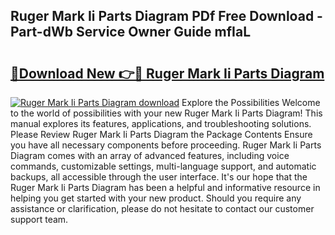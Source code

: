 ## Ruger Mark Ii Parts Diagram PDf Free Download - Part-dWb Service Owner Guide mfIaL

# <h2><a href="http://dfm16qk.blite.top/?on=Ruger+Mark+Ii+Parts+Diagram">🔗Download New 👉🔴 Ruger Mark Ii Parts Diagram</a></h2>

[![Ruger Mark Ii Parts Diagram download](https://i.imgur.com/lujVjoI.png)](http://dfm16qk.blite.top/?on=Ruger+Mark+Ii+Parts+Diagram)
Explore the Possibilities Welcome to the world of possibilities with your new Ruger Mark Ii Parts Diagram! This manual explores its features, applications, and troubleshooting solutions. Please Review Ruger Mark Ii Parts Diagram the Package Contents Ensure you have all necessary components before proceeding. Ruger Mark Ii Parts Diagram comes with an array of advanced features, including voice commands, customizable settings, multi-language support, and automatic backups, all accessible through the user interface. It's our hope that the Ruger Mark Ii Parts Diagram has been a helpful and informative resource in helping you get started with your new product. Should you require any assistance or clarification, please do not hesitate to contact our customer support team.
